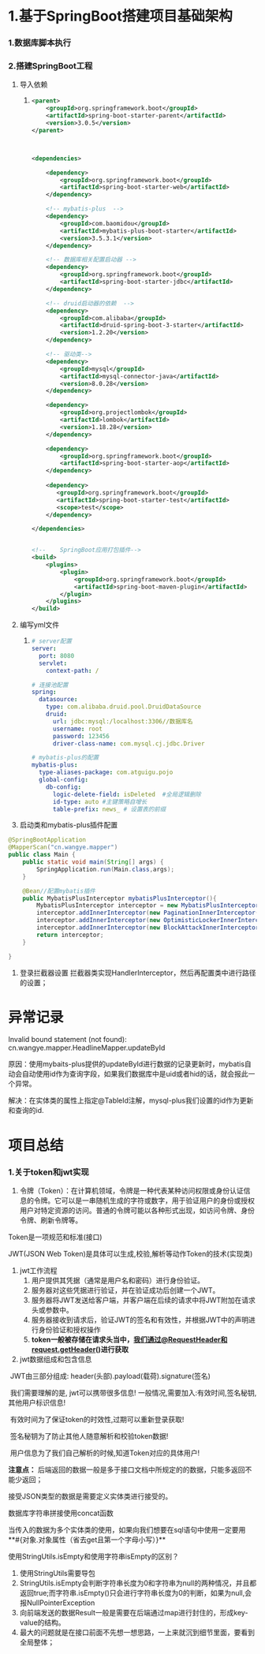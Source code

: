 # 1.基于SpringBoot搭建项目基础架构

### 1.数据库脚本执行

### 2.搭建SpringBoot工程

1. 导入依赖
   1. ```XML
      <parent>
          <groupId>org.springframework.boot</groupId>
          <artifactId>spring-boot-starter-parent</artifactId>
          <version>3.0.5</version>
      </parent>
      
      
      
      <dependencies>
      
          <dependency>
              <groupId>org.springframework.boot</groupId>
              <artifactId>spring-boot-starter-web</artifactId>
          </dependency>
      
          <!-- mybatis-plus  -->
          <dependency>
              <groupId>com.baomidou</groupId>
              <artifactId>mybatis-plus-boot-starter</artifactId>
              <version>3.5.3.1</version>
          </dependency>
      
          <!-- 数据库相关配置启动器 -->
          <dependency>
              <groupId>org.springframework.boot</groupId>
              <artifactId>spring-boot-starter-jdbc</artifactId>
          </dependency>
      
          <!-- druid启动器的依赖  -->
          <dependency>
              <groupId>com.alibaba</groupId>
              <artifactId>druid-spring-boot-3-starter</artifactId>
              <version>1.2.20</version>
          </dependency>
      
          <!-- 驱动类-->
          <dependency>
              <groupId>mysql</groupId>
              <artifactId>mysql-connector-java</artifactId>
              <version>8.0.28</version>
          </dependency>
      
          <dependency>
              <groupId>org.projectlombok</groupId>
              <artifactId>lombok</artifactId>
              <version>1.18.28</version>
          </dependency>
      
          <dependency>
              <groupId>org.springframework.boot</groupId>
              <artifactId>spring-boot-starter-aop</artifactId>
          </dependency>
          
          <dependency>
             <groupId>org.springframework.boot</groupId>
             <artifactId>spring-boot-starter-test</artifactId>
             <scope>test</scope>
          </dependency>
      
      </dependencies>
      
      
      <!--    SpringBoot应用打包插件-->
      <build>
          <plugins>
              <plugin>
                  <groupId>org.springframework.boot</groupId>
                  <artifactId>spring-boot-maven-plugin</artifactId>
              </plugin>
          </plugins>
      </build>
      ```
2. 编写yml文件
   1. ```YAML
      # server配置
      server:
        port: 8080
        servlet:
          context-path: /
      
      # 连接池配置
      spring:
        datasource:
          type: com.alibaba.druid.pool.DruidDataSource
          druid:
            url: jdbc:mysql:/localhost:3306//数据库名
            username: root
            password: 123456
            driver-class-name: com.mysql.cj.jdbc.Driver
      
      # mybatis-plus的配置
      mybatis-plus:
        type-aliases-package: com.atguigu.pojo
        global-config:
          db-config:
            logic-delete-field: isDeleted  #全局逻辑删除
            id-type: auto #主键策略自增长
            table-prefix: news_ # 设置表的前缀
      ```
3. 启动类和mybatis-plus插件配置

```Java
@SpringBootApplication
@MapperScan("cn.wangye.mapper")
public class Main {
    public static void main(String[] args) {
        SpringApplication.run(Main.class,args);
    }

    @Bean//配置mybatis插件
    public MybatisPlusInterceptor mybatisPlusInterceptor(){
        MybatisPlusInterceptor interceptor = new MybatisPlusInterceptor();
        interceptor.addInnerInterceptor(new PaginationInnerInterceptor(DbType.MYSQL));
        interceptor.addInnerInterceptor(new OptimisticLockerInnerInterceptor());
        interceptor.addInnerInterceptor(new BlockAttackInnerInterceptor());
        return interceptor;
    }

}
```

1. 登录拦截器设置 拦截器类实现HandlerInterceptor，然后再配置类中进行路径的设置；

# 异常记录

Invalid bound statement (not found): cn.wangye.mapper.HeadlineMapper.updateById

原因：使用mybaits-plus提供的updateById进行数据的记录更新时，mybatis自动会自动使用id作为查询字段，如果我们数据库中是uid或者hid的话，就会报此一个异常。

解决：在实体类的属性上指定@TableId注解，mysql-plus我们设置的id作为更新和查询的id.

# 项目总结

### 1.关于token和jwt实现

1. 令牌（Token）：在计算机领域，令牌是一种代表某种访问权限或身份认证信息的令牌。它可以是一串随机生成的字符或数字，用于验证用户的身份或授权用户对特定资源的访问。普通的令牌可能以各种形式出现，如访问令牌、身份令牌、刷新令牌等。

Token是一项规范和标准(接口)

  JWT(JSON Web Token)是具体可以生成,校验,解析等动作Token的技术(实现类)

1. jwt工作流程
   1. 用户提供其凭据（通常是用户名和密码）进行身份验证。
   2. 服务器对这些凭据进行验证，并在验证成功后创建一个JWT。
   3. 服务器将JWT发送给客户端，并客户端在后续的请求中将JWT附加在请求头或参数中。
   4. 服务器接收到请求后，验证JWT的签名和有效性，并根据JWT中的声明进行身份验证和授权操作
   5. **token一般被存储在请求头当中，我们通过@RequestHeader和request.getHeader()进行获取**
2. jwt数据组成和包含信息

​    JWT由三部分组成: header(头部).payload(载荷).signature(签名)

​    我们需要理解的是, jwt可以携带很多信息! 一般情况,需要加入:有效时间,签名秘钥,其他用户标识信息!

​    有效时间为了保证token的时效性,过期可以重新登录获取!

​    签名秘钥为了防止其他人随意解析和校验token数据!

​    用户信息为了我们自己解析的时候,知道Token对应的具体用户!

**注意点：** 后端返回的数据一般是多于接口文档中所规定的的数据，只能多返回不能少返回；

接受JSON类型的数据是需要定义实体类进行接受的。

数据库字符串拼接使用concat函数

当传入的数据为多个实体类的使用，如果向我们想要在sql语句中使用一定要用**#{对象.对象属性（省去get且第一个字母小写）}**

使用StringUtils.isEmpty和使用字符串isEmpty的区别？

1. 使用StringUtils需要导包
2. StringUtils.isEmpty会判断字符串长度为0和字符串为null的两种情况，并且都返回true;而字符串.isEmpty()只会进行字符串长度为0的判断，如果为null,会报NullPointerException
3. 向前端发送的数据Result一般是需要在后端通过map进行封住的，形成key-value的结构。
4. 最大的问题就是在接口前面不先想一想思路，一上来就沉到细节里面，要看到全局整体；